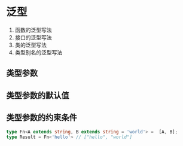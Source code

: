 # 泛型

1. 函数的泛型写法
2. 接口的泛型写法
3. 类的泛型写法
4. 类型别名的泛型写法

## 类型参数

## 类型参数的默认值

## 类型参数的约束条件
```typescript
type Fn<A extends string, B extends string = 'world'> =  [A, B];
type Result = Fn<'hello'> // ["hello", "world"]
```